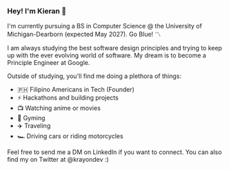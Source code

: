 ### Hey! I'm Kieran 👋

I'm currently pursuing a BS in Computer Science @ the University of Michigan-Dearborn (expected May 2027). Go Blue! 〽️

I am always studying the best software design principles and trying to keep up with the ever evolving world of software. My dream is to become a Principle Engineer at Google.

Outside of studying, you'll find me doing a plethora of things:
- 🇵🇭 Filipino Americans in Tech (Founder)
- ⚡ Hackathons and building projects
- 📺 Watching anime or movies
- 💪 Gyming
- ✈️ Traveling
- 🏎️ Driving cars or riding motorcycles

Feel free to send me a DM on LinkedIn if you want to connect. You can also find my on Twitter at @krayondev :)

<!--
**kllarena07/kllarena07** is a ✨ _special_ ✨ repository because its `README.md` (this file) appears on your GitHub profile.

Here are some ideas to get you started:

- 🔭 I’m currently working on ...
- 🌱 I’m currently learning ...
- 👯 I’m looking to collaborate on ...
- 🤔 I’m looking for help with ...
- 💬 Ask me about ...
- 📫 How to reach me: ...
- 😄 Pronouns: ...
- ⚡ Fun fact: ...
-->
